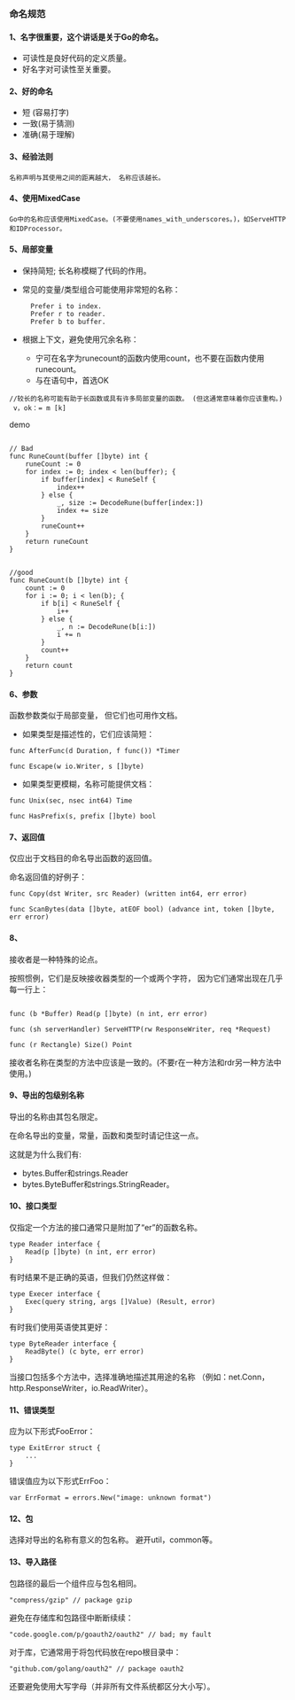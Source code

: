 ### 命名规范

#### 1、名字很重要，这个讲话是关于Go的命名。

- 可读性是良好代码的定义质量。
- 好名字对可读性至关重要。

#### 2、好的命名

- 短  (容易打字)  
- 一致(易于猜测) 
- 准确(易于理解)

#### 3、经验法则

    名称声明与其使用之间的距离越大， 名称应该越长。


#### 4、使用MixedCase
    Go中的名称应该使用MixedCase。(不要使用names_with_underscores。)，如ServeHTTP和IDProcessor。

#### 5、局部变量

- 保持简短; 长名称模糊了代码的作用。
- 常见的变量/类型组合可能使用非常短的名称：  
   
        Prefer i to index. 
        Prefer r to reader. 
        Prefer b to buffer.

- 根据上下文，避免使用冗余名称：

    - 宁可在名字为runecount的函数内使用count，也不要在函数内使用runecount。
    - 与在语句中，首选OK  
    
```gotemplate
//较长的名称可能有助于长函数或具有许多局部变量的函数。 (但这通常意味着你应该重构。)
 v，ok：= m [k]
```
  

demo
```gotemplate

// Bad
func RuneCount(buffer []byte) int {
    runeCount := 0
    for index := 0; index < len(buffer); {
        if buffer[index] < RuneSelf {
            index++
        } else {
            _, size := DecodeRune(buffer[index:])
            index += size
        }
        runeCount++
    }
    return runeCount
}


//good 
func RuneCount(b []byte) int {
    count := 0
    for i := 0; i < len(b); {
        if b[i] < RuneSelf {
            i++
        } else {
            _, n := DecodeRune(b[i:])
            i += n
        }
        count++
    }
    return count
}
```    

#### 6、参数

函数参数类似于局部变量， 但它们也可用作文档。  

- 如果类型是描述性的，它们应该简短：

```gotemplate
func AfterFunc(d Duration, f func()) *Timer

func Escape(w io.Writer, s []byte)

```
- 如果类型更模糊，名称可能提供文档：

```gotemplate
func Unix(sec, nsec int64) Time

func HasPrefix(s, prefix []byte) bool
```

#### 7、返回值

仅应出于文档目的命名导出函数的返回值。

命名返回值的好例子：
```gotemplate
func Copy(dst Writer, src Reader) (written int64, err error)

func ScanBytes(data []byte, atEOF bool) (advance int, token []byte, err error)

```

#### 8、

接收者是一种特殊的论点。

按照惯例，它们是反映接收器类型的一个或两个字符，
因为它们通常出现在几乎每一行上：
```gotemplate

func (b *Buffer) Read(p []byte) (n int, err error)

func (sh serverHandler) ServeHTTP(rw ResponseWriter, req *Request)

func (r Rectangle) Size() Point
```

接收者名称在类型的方法中应该是一致的。(不要r在一种方法和rdr另一种方法中使用。)


#### 9、导出的包级别名称
     
导出的名称由其包名限定。
     
在命名导出的变量，常量，函数和类型时请记住这一点。

这就是为什么我们有:
- bytes.Buffer和strings.Reader
- bytes.ByteBuffer和strings.StringReader。

#### 10、接口类型

仅指定一个方法的接口通常只是附加了“er”的函数名称。

```gotemplate
type Reader interface {
    Read(p []byte) (n int, err error)
}
```

有时结果不是正确的英语，但我们仍然这样做：

```gotemplate
type Execer interface {
    Exec(query string, args []Value) (Result, error)
}
```

有时我们使用英语使其更好：

```gotemplate
type ByteReader interface {
    ReadByte() (c byte, err error)
}
```
当接口包括多个方法中，选择准确地描述其用途的名称
（例如：net.Conn，http.ResponseWriter，io.ReadWriter）。

#### 11、错误类型

应为以下形式FooError：
```gotemplate
type ExitError struct {
    ...
}
```

错误值应为以下形式ErrFoo：
```gotemplate
var ErrFormat = errors.New("image: unknown format")

```

#### 12、包
选择对导出的名称有意义的包名称。
避开util，common等。


#### 13、导入路径

包路径的最后一个组件应与包名相同。
```gotemplate
"compress/gzip" // package gzip
```

避免在存储库和包路径中断断续续：
```gotemplate
"code.google.com/p/goauth2/oauth2" // bad; my fault
```

对于库，它通常用于将包代码放在repo根目录中：
```gotemplate
"github.com/golang/oauth2" // package oauth2
```
还要避免使用大写字母（并非所有文件系统都区分大小写）。

